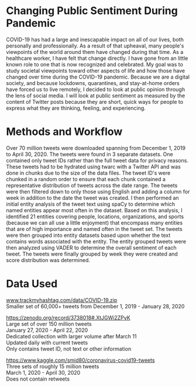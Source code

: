 # Changing Public Sentiment During Pandemic

COVID-19 has had a large and inescapable impact on all of our lives, both personally and professionally. As a result of that upheaval, many people's viewpoints of the world around them have changed during that time. As a healthcare worker, I have felt that change directly. I have gone from an little known role to one that is now recognized and celebrated. My goal was to study societal viewpoints toward other aspects of life and how those have changed over time during the COVID-19 pandemic. Because we are a digital society, and because lockdowns, quarantines, and stay-at-home orders have forced us to live remotely, I decided to look at public opinion through the lens of social media. I will look at public sentiment as measured by the content of Twitter posts because they are short, quick ways for people to express what they are thinking, feeling, and experiencing.

# Methods and Workflow

Over 70 million tweets were downloaded spanning from December 1, 2019 to April 30, 2020. The tweets were found in 3 separate datasets. One contained only tweet IDs rather than the full tweet data for privacy reasons. These tweets had to be hydrated using twarc with a Twitter API and was done in chunks due to the size of the data files. The tweet ID's were chunked in a random order to ensure that each chunk contained a representative distribution of tweets across the date range. The tweets were then filtered down to only those using English and adding a column for week in addition to the date the tweet was created. I then performed an initial entity analysis of the tweet text using spaCy to determine which named entities appear most often in the dataset. Based on this analysis, I identified 21 entities covering people, locations, organizations, and sports (because we can all use a little enjoyment) that encompass many entities that are of high importance and named often in the tweet set. The tweets were then grouped into entity datasets based upon whether the text contains words associated with the entity. The entity grouped tweets were then analyzed using VADER to determine the overall sentiment of each tweet. The tweets were finally grouped by week they were created and score distribution was determined.

# Data Used

www.trackmyhashtag.com/data/COVID-19.zip  
    Smaller set of 60,000+ tweets from December 1, 2019 - January 28, 2020

https://zenodo.org/record/3738018#.XtJGWi2ZPyK  
    Large set of over 150 million tweets  
    January 27, 2020 - April 22, 2020  
    Dedicated collection with larger volume after March 11  
    Updated daily with current tweets  
    Only contains tweet ID, not text or other information  

https://www.kaggle.com/smid80/coronavirus-covid19-tweets  
    Three sets of roughly 15 million tweets  
    March 1, 2020 - April 30, 2020  
    Does not contain retweets  
